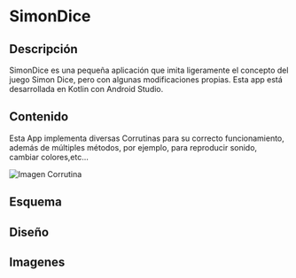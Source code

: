 # SimonDice

## Descripción

SimonDice es una pequeña aplicación que imita ligeramente el concepto del juego Simon Dice, pero con algunas modificaciones propias.
Esta app está desarrollada en Kotlin con Android Studio.

## Contenido

Esta App implementa diversas Corrutinas para su correcto funcionamiento, además de múltiples métodos, por ejemplo, para reproducir sonido, cambiar colores,etc...

![Imagen Corrutina](https://lh3.googleusercontent.com/fife/AAWUweWFepltAOZzvMmTpBng92GWWNC3xKJbzhTtDGS-krLeS8NYJvH1c8Ak-MqhO5MdrtrUNSCfNqyH1eJdkpA4jusI-W6eXlh67Qf4D1lOuUkTLdB6dft99TUbi7HPtBv3iyfbK4qEWYhLTPEfQZgeqpiqQ_CrASDmPkD4LlH7URceMQexiQDLpK9Y4BK5N-o7Z_wbAEf5R_H9WD3wqFgygr_8FVbkDLe7YwqSvE02tw1VmgXp95RXm2dT0Lk6N3WZYmiEmXhBXIEny0l-_8JiUerABPUyA2YSh4J73ni53RUZAV6MSAQ7k5lGOnzR5VmzKPzZoTe2epri5q2VKFaxFMMjk8D52_ur2ZnjiBiFCiKnbnwpUcpRE5n11Uvdel5zc8RPJmfiwzpkmYg-sYiuty6mUZ4yTqBbRJOYiTOXijpMVloPbsJPoNM4CRuBs4G2vDEMywR0Oyg5KbIS11uHCXGyfU_9MzXCgRVOnEc2AmUChQfQnAFXOUiwEpoDjaKU6lj6EbveI7zDp1LA2HRZQfjlX7l40GjKW5OpiIIEweShV0XaCJwLWaHWRvEyxColz76arLyQgWmdEi7QYlbQ6X-bkeWTcA-dMHnB-c09HIgmvlvC9WXFYb2h5xyfR-f7YddnlbAzlUVX7aGeJiTyDo3JpLd_tiTHKIgD3_ked43YbifmnChvJizILjYCFrK3LZCJMGSSsJJCXmrfoGXDxBa3V9mUYZ79On4=w1848-h637-ft)

## Esquema



## Diseño



## Imagenes
